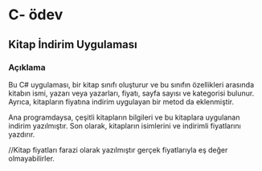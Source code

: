 # C- ödev
## Kitap İndirim Uygulaması

### Açıklama

Bu C# uygulaması, bir kitap sınıfı oluşturur ve bu sınıfın özellikleri arasında kitabın ismi, yazarı veya yazarları, fiyatı, sayfa sayısı ve kategorisi bulunur. Ayrıca, kitapların fiyatına indirim uygulayan bir metod da eklenmiştir.

Ana programdaysa, çeşitli kitapların bilgileri ve bu kitaplara uygulanan indirim yazılmıştır. Son olarak, kitapların isimlerini ve indirimli fiyatlarını yazdırır.

//Kitap fiyatları farazi olarak yazılmıştır gerçek fiyatlarıyla eş değer olmayabilirler.

